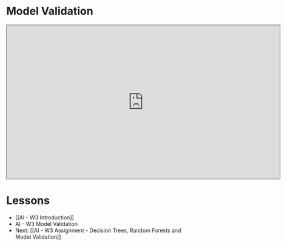 
# Model Validation

<iframe src="https://egator.hosted.panopto.com/Panopto/Pages/Embed.aspx?id=dad362ad-668d-45d5-b58c-b1510120224e&autoplay=false&offerviewer=true&showtitle=true&showbrand=true&captions=false&interactivity=all" height="405" width="720" style="border: 1px solid #464646;" allowfullscreen allow="autoplay" aria-label="Panopto Embedded Video Player" aria-description="MSE and Train Test Split" ></iframe>

# Lessons
- [[AI - W3 Introduction]]
- AI - W3 Model Validation
- Next: [[AI - W3 Assignment - Decision Trees, Random Forests and Model Validation]]